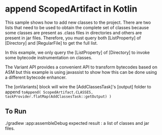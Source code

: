 # append ScopedArtifact in Kotlin
This sample shows how to add new classes to the project.
There are two lists that need to be used to obtain the complete set of classes because some
classes are present as .class files in directories and others are present in jar files.
Therefore, you must query both [ListProperty] of [Directory] and [RegularFile] to get the full list.

In this example, we only query the [ListProperty] of [Directory] to invoke some bytecode
instrumentation on classes.

The Variant API provides a convenient API to transform bytecodes based on ASM but this example
is using javassist to show how this can be done using a different bytecode enhancer.


The [onVariants] block will wire the [AddClassesTask]'s [output] folder to append
`toAppend(
    ScopedArtifact.CLASSES,
    taskProvider.flatMap(AddClassesTask::getOutput)
)
`

## To Run
./gradlew :app:assembleDebug
expected result : a list of classes and jar files.